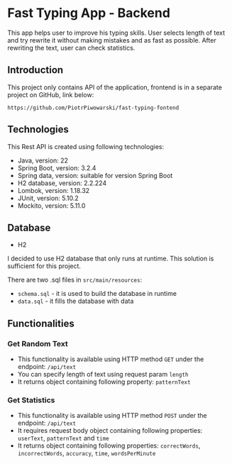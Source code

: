 # Fast Typing App - Backend
This app helps user to improve his typing skills. User selects length of text and try rewrite it without making mistakes
and as fast as possible. After rewriting the text, user can check statistics.

## Introduction
This project only contains API of the application, frontend is in a separate project on GitHub, link below:

`https://github.com/PiotrPiwowarski/fast-typing-fontend`

## Technologies
This Rest API is created using following technologies:
* Java, version: 22
* Spring Boot, version: 3.2.4
* Spring data, version: suitable for version Spring Boot
* H2 database, version: 2.2.224
* Lombok, version: 1.18.32
* JUnit, version: 5.10.2
* Mockito, version: 5.11.0

## Database
* H2

I decided to use H2 database that only runs at runtime. This solution is sufficient for this project.

There are two .sql files in `src/main/resources`:
* `schema.sql` - it is used to build the database in runtime
* `data.sql` - it fills the database with data

## Functionalities
### Get Random Text
* This functionality is available using HTTP method `GET` under the endpoint: `/api/text`
* You can specify length of text using request param `length` 
* It returns object containing following property: `patternText` 

### Get Statistics
* This functionality is available using HTTP method `POST` under the endpoint: `/api/text`
* It requires request body object containing following properties:  `userText`, `patternText` and `time`
* It returns object containing following properties: `correctWords`, `incorrectWords`, `accuracy`, `time`, `wordsPerMinute`   